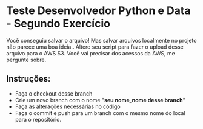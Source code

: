 # Teste Desenvolvedor Python e Data - Segundo Exercício

Você conseguiu salvar o arquivo! Mas salvar arquivos localmente no 
projeto não parece uma boa ideia.. Altere seu script para fazer o 
upload desse arquivo para o AWS S3. Você vai precisar dos acessos da 
AWS, me pergunte sobre.

## Instruções:

- Faça o checkout desse branch
- Crie um novo branch com o nome "**seu nome**_**nome desse branch**"
- Faça as alterações necessárias no código
- Faça o commit e push para um branch com o mesmo nome do local para o 
repositório.
